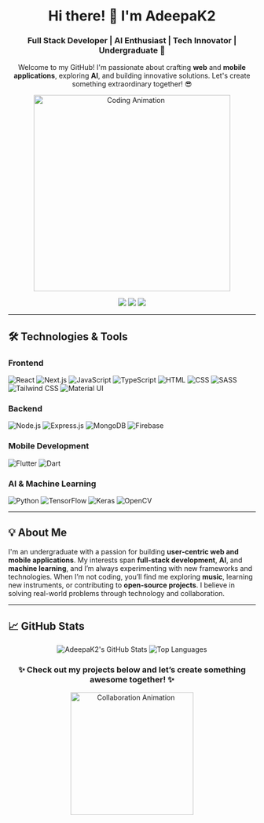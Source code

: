 <div align="center">
  <h1>Hi there! 👋 I'm <strong>AdeepaK2</strong></h1>
  <h3>Full Stack Developer | AI Enthusiast | Tech Innovator | Undergraduate 🚀</h3>
  <p>Welcome to my GitHub! I'm passionate about crafting <strong>web</strong> and <strong>mobile applications</strong>, exploring <strong>AI</strong>, and building innovative solutions. Let's create something extraordinary together! 😎</p>

  <img src="https://media.giphy.com/media/qgQUggAC3Pfv687qPC/giphy.gif" alt="Coding Animation" width="400"/>

  <p>
    <a href="https://www.linkedin.com/in/adeepakularathna/"><img src="https://img.shields.io/badge/LinkedIn-Connect-blue?style=flat-square&logo=linkedin"/></a>
    <a href="mailto:kularathnaggas@gmail.com"><img src="https://img.shields.io/badge/Email-Contact-red?style=flat-square&logo=gmail"/></a>
    <a href="https://adeepa.tech"><img src="https://img.shields.io/badge/Website-Visit-green?style=flat-square&logo=firefox"/></a>
  </p>
</div>

---

## 🛠️ Technologies & Tools

### Frontend
![React](https://img.shields.io/badge/-React-61DAFB?style=flat-square&logo=react) 
![Next.js](https://img.shields.io/badge/-Next.js-000000?style=flat-square&logo=next.js) 
![JavaScript](https://img.shields.io/badge/-JavaScript-F7DF1E?style=flat-square&logo=javascript) 
![TypeScript](https://img.shields.io/badge/-TypeScript-3178C6?style=flat-square&logo=typescript) 
![HTML](https://img.shields.io/badge/-HTML-E34F26?style=flat-square&logo=html5) 
![CSS](https://img.shields.io/badge/-CSS-1572B6?style=flat-square&logo=css3) 
![SASS](https://img.shields.io/badge/-SASS-CC6699?style=flat-square&logo=sass) 
![Tailwind CSS](https://img.shields.io/badge/-Tailwind_CSS-38B2AC?style=flat-square&logo=tailwind-css) 
![Material UI](https://img.shields.io/badge/-Material_UI-0081CB?style=flat-square&logo=material-ui)

### Backend
![Node.js](https://img.shields.io/badge/-Node.js-339933?style=flat-square&logo=node.js) 
![Express.js](https://img.shields.io/badge/-Express.js-000000?style=flat-square&logo=express) 
![MongoDB](https://img.shields.io/badge/-MongoDB-47A248?style=flat-square&logo=mongodb) 
![Firebase](https://img.shields.io/badge/-Firebase-FFCA28?style=flat-square&logo=firebase)

### Mobile Development
![Flutter](https://img.shields.io/badge/-Flutter-02569B?style=flat-square&logo=flutter) 
![Dart](https://img.shields.io/badge/-Dart-0175C2?style=flat-square&logo=dart)

### AI & Machine Learning
![Python](https://img.shields.io/badge/-Python-3776AB?style=flat-square&logo=python) 
![TensorFlow](https://img.shields.io/badge/-TensorFlow-FF6F00?style=flat-square&logo=tensorflow) 
![Keras](https://img.shields.io/badge/-Keras-D00000?style=flat-square&logo=keras) 
![OpenCV](https://img.shields.io/badge/-OpenCV-5C3EE8?style=flat-square&logo=opencv)

---

## 💡 About Me

I'm an undergraduate with a passion for building **user-centric web and mobile applications**. My interests span **full-stack development**, **AI**, and **machine learning**, and I’m always experimenting with new frameworks and technologies. When I’m not coding, you’ll find me exploring **music**, learning new instruments, or contributing to **open-source projects**. I believe in solving real-world problems through technology and collaboration.

---

## 📈 GitHub Stats

<div align="center">
  <img src="https://github-readme-stats.vercel.app/api?username=AdeepaK2&show_icons=true&count_private=true&theme=radical&hide=prs" alt="AdeepaK2's GitHub Stats" />
  <img src="https://github-readme-stats.vercel.app/api/top-langs/?username=AdeepaK2&langs_count=10&layout=compact&theme=radical" alt="Top Languages" />
</div>


<div align="center">
  <h3>✨ Check out my projects below and let’s create something awesome together! ✨</h3>
  <img src="https://media.giphy.com/media/3o7aDcz7LmkzW8Zf2w/giphy.gif" alt="Collaboration Animation" width="250"/>
</div>
